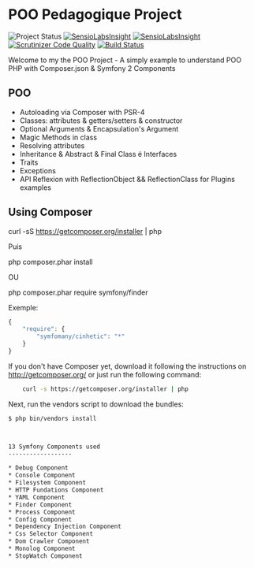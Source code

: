 POO Pedagogique Project
========================

![Project Status](http://stillmaintained.com/lexik/LexikPayboxBundle.png)
[![SensioLabsInsight](https://insight.sensiolabs.com/projects/2b13a8f5-85bb-40a2-a396-286852570e50/big.png)](https://insight.sensiolabs.com/projects/2b13a8f5-85bb-40a2-a396-286852570e50)
[![SensioLabsInsight](https://insight.sensiolabs.com/projects/2b13a8f5-85bb-40a2-a396-286852570e50/big.png)](https://insight.sensiolabs.com/projects/2b13a8f5-85bb-40a2-a396-286852570e50)
[![Scrutinizer Code Quality](https://scrutinizer-ci.com/g/Symfomany/poo/badges/quality-score.png?b=master)](https://scrutinizer-ci.com/g/Symfomany/poo/?branch=master)
[![Build Status](https://travis-ci.org/Symfomany/poo.svg?branch=master)](https://travis-ci.org/Symfomany/poo)


Welcome to my the POO Project - A simply example to understand POO PHP with Composer.json & Symfony 2 Components


POO
------------------
* Autoloading via Composer with PSR-4
* Classes: attributes & getters/setters & constructor
* Optional Arguments & Encapsulation's Argument
* Magic Methods in class
* Resolving attributes
* Inheritance & Abstract & Final Class é Interfaces
* Traits
* Exceptions
* API Reflexion with ReflectionObject && ReflectionClass for Plugins examples




Using Composer
------------------

curl -sS https://getcomposer.org/installer | php

Puis

 php composer.phar install

OU

php composer.phar require symfony/finder

Exemple:

```js
{
    "require": {
        "symfomany/cinhetic": "*"
    }
}
```

If you don't have Composer yet, download it following the instructions on
http://getcomposer.org/ or just run the following command:

```bash
    curl -s https://getcomposer.org/installer | php
```

Next, run the vendors script to download the bundles:

``` bash
$ php bin/vendors install



13 Symfony Components used
------------------

* Debug Component
* Console Component
* Filesystem Component
* HTTP Fundations Component
* YAML Component
* Finder Component
* Process Component
* Config Component
* Dependency Injection Component
* Css Selector Component
* Dom Crawler Component
* Monolog Component
* StopWatch Component